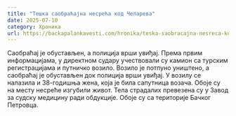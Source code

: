 ```yaml
---
title: "Тешка саобраћајна несрећа код Челарева"
date: 2025-07-10
category: Хроника
url: https://backapalankavesti.com/hronika/teska-saobracajna-nesreca-kod-celareva/
---
```


Саобраћај је обустављен, а полиција врши увиђај. Према првим информацијама, у директном судару учествовали су камион са турским регистрацијама и путничко возило. Возило је потпуно уништено, а саобраћај је обустављен док полиција врши увиђај. У возилу се налазила и 38-годишња жена, која је била сапутница возача. Обоје су на месту несреће изгубили живот.​ Тела страдалих превезена су у Завод за судску медицину ради обдукције.​ Обоје су са територије Бачког Петровца.
